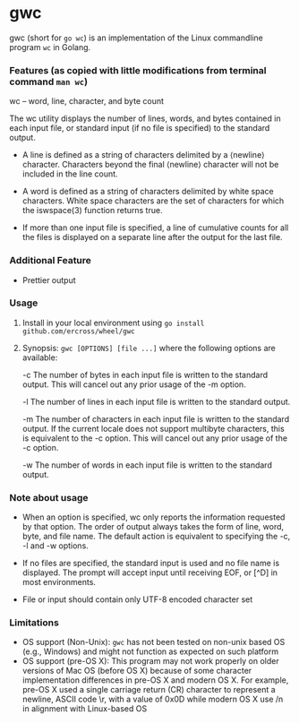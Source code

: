# gwc

gwc (short for `go wc`) is an implementation of the Linux commandline program `wc` in Golang. 

### Features (as copied with little modifications from terminal command `man wc`)
wc – word, line, character, and byte count

The wc utility displays the number of lines, words, and bytes contained
in each input file, or standard input (if no file is specified) to the
standard output.  

- A line is defined as a string of characters delimited
  by a ⟨newline⟩ character.  Characters beyond the final ⟨newline⟩
  character will not be included in the line count.

- A word is defined as a string of characters delimited by white space
  characters.  White space characters are the set of characters for which
  the iswspace(3) function returns true.

- If more than one input file is
  specified, a line of cumulative counts for all the files is displayed on
  a separate line after the output for the last file.

### Additional Feature
- Prettier output

### Usage
1. Install in your local environment using `go install github.com/ercross/wheel/gwc`
2. Synopsis: `gwc [OPTIONS] [file ...]`
    where the following options are available:

   -c      The number of bytes in each input file is written to the standard
           output.  This will cancel out any prior usage of the -m option.

   -l      The number of lines in each input file is written to the standard output.

   -m      The number of characters in each input file is written to the
           standard output.  If the current locale does not support
           multibyte characters, this is equivalent to the -c option.  This
           will cancel out any prior usage of the -c option.

   -w      The number of words in each input file is written to the standard output.

### Note about usage
- When an option is specified, wc only reports the information requested by
that option.  The order of output always takes the form of line, word,
byte, and file name.  The default action is equivalent to specifying the
-c, -l and -w options.

- If no files are specified, the standard input is used and no file name is
displayed.  The prompt will accept input until receiving EOF, or [^D] in most environments.

- File or input should contain only UTF-8 encoded character set

### Limitations
- OS support (Non-Unix): `gwc` has not been tested on non-unix based OS (e.g., Windows) 
  and might not function as expected on such platform
- OS support (pre-OS X): This program may not work properly on older versions of Mac OS (before OS X) because
  of some character implementation differences in pre-OS X and modern OS X. 
  For example, pre-OS X used a single carriage return (CR) character to represent a newline,
  ASCII code \r, with a value of 0x0D while modern OS X use /n in alignment with Linux-based OS 

